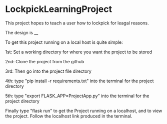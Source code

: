 # LockpickLearningProject

This project hopes to teach a user how to lockpick for leagal reasons.

The design is __

To get this project running on a local host is quite simple:

1st: Set a working directory for where you want the project to be stored

2nd: Clone the project from the github

3rd: Then go into the project file directory

4th: type "pip install -r requirements.txt" into the terminal for the project directory

5th: type "export FLASK_APP=ProjectApp.py" into the terminal for the project directory

Finally type "flask run" to get the Project running on a localhost, and to view the project. Follow the localhost link produced in the terminal.